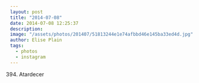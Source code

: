 ```yaml
---
layout: post
title: "2014-07-08"
date: 2014-07-08 12:25:37
description: 
image: "/assets/photos/201407/51813244e1e74afbbd46e145ba33ed4d.jpg"
author: Elise Plain
tags: 
  - photos
  - instagram
---
```


394. Atardecer
<p></p>
